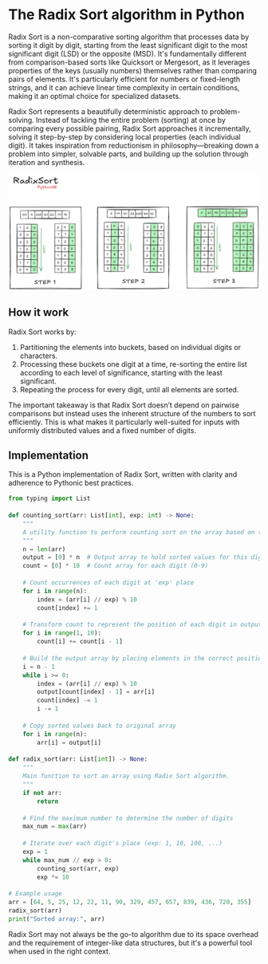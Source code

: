 # The Radix Sort algorithm in Python

Radix Sort is a non-comparative sorting algorithm that processes data by sorting it digit by digit, starting from the least significant digit to the most significant digit (LSD) or the opposite (MSD). It's fundamentally different from comparison-based sorts like Quicksort or Mergesort, as it leverages properties of the keys (usually numbers) themselves rather than comparing pairs of elements. It's particularly efficient for numbers or fixed-length strings, and it can achieve linear time complexity in certain conditions, making it an optimal choice for specialized datasets.

Radix Sort represents a beautifully deterministic approach to problem-solving. Instead of tackling the entire problem (sorting) at once by comparing every possible pairing, Radix Sort approaches it incrementally, solving it step-by-step by considering local properties (each individual digit). It takes inspiration from reductionism in philosophy—breaking down a problem into simpler, solvable parts, and building up the solution through iteration and synthesis.

![Radix Sort Algorithm - visual representation](/SortingAlgorithms/RadixSort/res/radix_sort_visualization.png)


## How it work
Radix Sort works by:

1. Partitioning the elements into buckets, based on individual digits or characters.
2. Processing these buckets one digit at a time, re-sorting the entire list according to each level of significance, starting with the least significant.
3. Repeating the process for every digit, until all elements are sorted.

The important takeaway is that Radix Sort doesn’t depend on pairwise comparisons but instead uses the inherent structure of the numbers to sort efficiently. This is what makes it particularly well-suited for inputs with uniformly distributed values and a fixed number of digits.

## Implementation
This is a Python implementation of Radix Sort, written with clarity and adherence to Pythonic best practices.

```python
from typing import List

def counting_sort(arr: List[int], exp: int) -> None:
    """
    A utility function to perform counting sort on the array based on the digit represented by 'exp'.
    """
    n = len(arr)
    output = [0] * n  # Output array to hold sorted values for this digit
    count = [0] * 10  # Count array for each digit (0-9)

    # Count occurrences of each digit at 'exp' place
    for i in range(n):
        index = (arr[i] // exp) % 10
        count[index] += 1

    # Transform count to represent the position of each digit in output
    for i in range(1, 10):
        count[i] += count[i - 1]

    # Build the output array by placing elements in the correct position
    i = n - 1
    while i >= 0:
        index = (arr[i] // exp) % 10
        output[count[index] - 1] = arr[i]
        count[index] -= 1
        i -= 1

    # Copy sorted values back to original array
    for i in range(n):
        arr[i] = output[i]

def radix_sort(arr: List[int]) -> None:
    """
    Main function to sort an array using Radix Sort algorithm.
    """
    if not arr:
        return

    # Find the maximum number to determine the number of digits
    max_num = max(arr)
    
    # Iterate over each digit's place (exp: 1, 10, 100, ...)
    exp = 1
    while max_num // exp > 0:
        counting_sort(arr, exp)
        exp *= 10

# Example usage
arr = [64, 5, 25, 12, 22, 11, 90, 329, 457, 657, 839, 436, 720, 355]
radix_sort(arr)
print("Sorted array:", arr)
```

Radix Sort may not always be the go-to algorithm due to its space overhead and the requirement of integer-like data structures, but it's a powerful tool when used in the right context. 